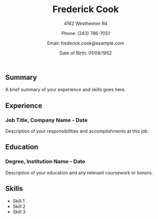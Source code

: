 <!DOCTYPE html>
<html>
  <head>
    <meta charset="UTF-8">
    <title>Curriculum Vitae - Frederick Cook</title>
    <link rel="stylesheet" type="text/css" href="style.css">
  </head>
  <body>
    <header>
      <h1>Frederick Cook</h1>
      <p>4162 Westheimer Rd</p>
      <p>Phone: (243) 786-7051</p>
      <p>Email: frederick.cook@example.com</p>
      <p>Date of Birth: 01/08/1952</p>
    </header>
    <main>
      <h2>Summary</h2>
      <p>A brief summary of your experience and skills goes here.</p>
      <h2>Experience</h2>
      <h3>Job Title, Company Name - Date</h3>
      <p>Description of your responsibilities and accomplishments at this job.</p>
      <h2>Education</h2>
      <h3>Degree, Institution Name - Date</h3>
      <p>Description of your education and any relevant coursework or honors.</p>
      <h2>Skills</h2>
      <ul>
        <li>Skill 1</li>
        <li>Skill 2</li>
        <li>Skill 3</li>
      </ul>
    </main>
  </body>
</html>
